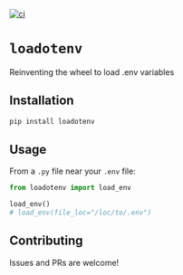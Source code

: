 [![ci](https://github.com/lemredd/loadotenv/actions/workflows/core.yml/badge.svg?branch=main)](https://github.com/lemredd/loadotenv/actions/workflows/core.yml)

# `loadotenv`
Reinventing the wheel to load .env variables

## Installation
```python
pip install loadotenv
```

## Usage
From a `.py` file near your `.env` file:

```py
from loadotenv import load_env

load_env()
# load_env(file_loc="/loc/to/.env")
```

## Contributing
Issues and PRs are welcome!
